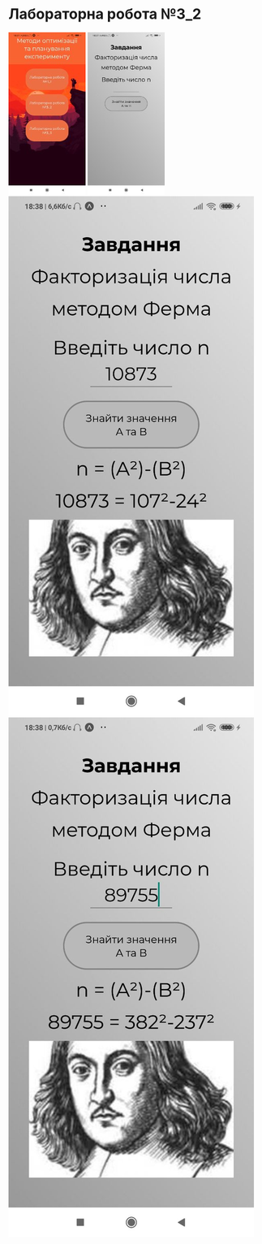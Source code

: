 # Лабораторна робота №3_2

![Lab11](/assets/example1.jpg)
![Lab12](/assets/example2.jpg)
![Lab13](/assets/example3.jpg)
![Lab14](/assets/example4.jpg)